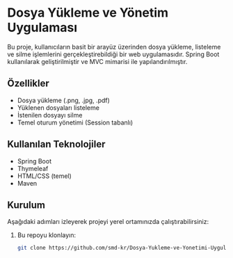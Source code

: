 # Dosya Yükleme ve Yönetim Uygulaması

Bu proje, kullanıcıların basit bir arayüz üzerinden dosya yükleme, listeleme ve silme işlemlerini gerçekleştirebildiği bir web uygulamasıdır. Spring Boot kullanılarak geliştirilmiştir ve MVC mimarisi ile yapılandırılmıştır.

## Özellikler

- Dosya yükleme (.png, .jpg, .pdf)
- Yüklenen dosyaları listeleme
- İstenilen dosyayı silme
- Temel oturum yönetimi (Session tabanlı)

## Kullanılan Teknolojiler

- Spring Boot
- Thymeleaf
- HTML/CSS (temel)
- Maven


## Kurulum

Aşağıdaki adımları izleyerek projeyi yerel ortamınızda çalıştırabilirsiniz:

1. Bu repoyu klonlayın:
   ```bash
   git clone https://github.com/smd-kr/Dosya-Yukleme-ve-Yonetimi-Uygulamasi.git

